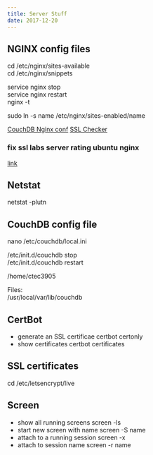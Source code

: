```yaml
---
title: Server Stuff
date: 2017-12-20
---
```


## NGINX config files
cd /etc/nginx/sites-available  
cd /etc/nginx/snippets  

service nginx stop  
service nginx restart  
nginx -t 

sudo ln -s name /etc/nginx/sites-enabled/name

[CouchDB Nginx conf](https://gist.github.com/robbiet480/b1e9a2a22501b8304547)
[SSL Checker](https://www.ssllabs.com/ssltest/)

### fix ssl labs server rating ubuntu nginx
<!-- 1. sudo apt-get install --only-upgrade libssl1.0.0 openssl -->
<!-- 2. service nginx upgrade -->
[link](https://blog.cloudflare.com/yet-another-padding-oracle-in-openssl-cbc-ciphersuites)

## Netstat
netstat -plutn

## CouchDB config file
nano /etc/couchdb/local.ini

/etc/init.d/couchdb stop  
/etc/init.d/couchdb restart

/home/ctec3905

Files:  
/usr/local/var/lib/couchdb

## CertBot
- generate an SSL certificae certbot certonly  
- show certificates certbot certificates

## SSL certificates
cd /etc/letsencrypt/live

## Screen

- show all running screens screen -ls
- start new screen with name screen -S name
- attach to a running session screen -x
- attach to session name screen -r name
<!-- - detaching *Ctrl-a d* -->
